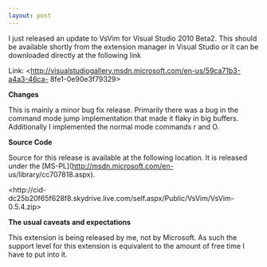 ```yaml
---
layout: post
---
```

I just released an update to VsVim for Visual Studio 2010 Beta2. This should
be available shortly from the extension manager in Visual Studio or it can be
downloaded directly at the following link

Link: <http://visualstudiogallery.msdn.microsoft.com/en-us/59ca71b3-a4a3-46ca-
8fe1-0e90e3f79329>

**Changes**

This is mainly a minor bug fix release. Primarily there was a bug in the
command mode jump implementation that made it flaky in big buffers.
Additionally I implemented the normal mode commands r and O.

**Source Code**

Source for this release is available at the following location. It is
released under the [MS-PL](http://msdn.microsoft.com/en-
us/library/cc707818.aspx).

<http://cid-
dc25b20f65f628f8.skydrive.live.com/self.aspx/Public/VsVim/VsVim-0.5.4.zip>

**The usual caveats and expectations**

This extension is being released by me, not by Microsoft. As such the support
level for this extension is equivalent to the amount of free time I have to
put into it.

